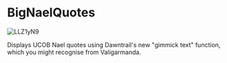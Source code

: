 # BigNaelQuotes

![LLZ1yN9](https://github.com/user-attachments/assets/be872d50-e4a6-4181-8e93-9ba2ce5955d5)

Displays UCOB Nael quotes using Dawntrail's new "gimmick text" function, which you might recognise from Valigarmanda.
